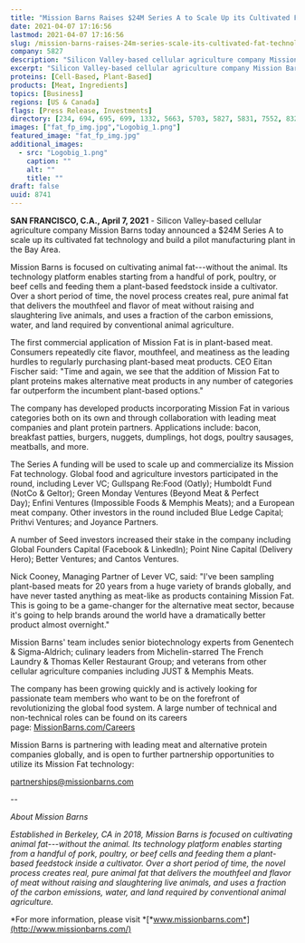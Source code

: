 ```yaml
---
title: "Mission Barns Raises $24M Series A to Scale Up its Cultivated Fat Technology and Build Pilot Production Facility"
date: 2021-04-07 17:16:56
lastmod: 2021-04-07 17:16:56
slug: /mission-barns-raises-24m-series-scale-its-cultivated-fat-technology-and-build-pilot
company: 5827
description: "Silicon Valley-based cellular agriculture company Mission Barns today announced a $24M Series A to scale up its cultivated fat technology and build a pilot manufacturing plant in the Bay Area."
excerpt: "Silicon Valley-based cellular agriculture company Mission Barns today announced a $24M Series A to scale up its cultivated fat technology and build a pilot manufacturing plant in the Bay Area."
proteins: [Cell-Based, Plant-Based]
products: [Meat, Ingredients]
topics: [Business]
regions: [US & Canada]
flags: [Press Release, Investments]
directory: [234, 694, 695, 699, 1332, 5663, 5703, 5827, 5831, 7552, 8328]
images: ["fat_fp_img.jpg","Logobig_1.png"]
featured_image: "fat_fp_img.jpg"
additional_images:
  - src: "Logobig_1.png"
    caption: ""
    alt: ""
    title: ""
draft: false
uuid: 8741
---
```

**SAN FRANCISCO, C.A., April 7, 2021** - Silicon Valley-based cellular
agriculture company Mission Barns today announced a \$24M Series A to
scale up its cultivated fat technology and build a pilot manufacturing
plant in the Bay Area.

Mission Barns is focused on cultivating animal fat---without the animal.
Its technology platform enables starting from a handful of pork,
poultry, or beef cells and feeding them a plant-based feedstock inside a
cultivator. Over a short period of time, the novel process creates real,
pure animal fat that delivers the mouthfeel and flavor of meat without
raising and slaughtering live animals, and uses a fraction of the carbon
emissions, water, and land required by conventional animal agriculture.

The first commercial application of Mission Fat is in plant-based meat.
Consumers repeatedly cite flavor, mouthfeel, and meatiness as the
leading hurdles to regularly purchasing plant-based meat products. CEO
Eitan Fischer said: "Time and again, we see that the addition of Mission
Fat to plant proteins makes alternative meat products in any number of
categories far outperform the incumbent plant-based options."

The company has developed products incorporating Mission Fat in various
categories both on its own and through collaboration with leading meat
companies and plant protein partners. Applications include: bacon,
breakfast patties, burgers, nuggets, dumplings, hot dogs, poultry
sausages, meatballs, and more.

The Series A funding will be used to scale up and commercialize its
Mission Fat technology. Global food and agriculture investors
participated in the round, including Lever VC; Gullspang Re:Food
(Oatly); Humboldt Fund (NotCo & Geltor); Green Monday Ventures (Beyond
Meat & Perfect Day); Enfini Ventures (Impossible Foods & Memphis
Meats); and a European meat company. Other investors in the round
included Blue Ledge Capital; Prithvi Ventures; and Joyance Partners.

A number of Seed investors increased their stake in the company
including Global Founders Capital (Facebook & LinkedIn); Point Nine
Capital (Delivery Hero); Better Ventures; and Cantos Ventures.

Nick Cooney, Managing Partner of Lever VC, said: \"I\'ve been sampling
plant-based meats for 20 years from a huge variety of brands globally,
and have never tasted anything as meat-like as products containing
Mission Fat. This is going to be a game-changer for the alternative meat
sector, because it\'s going to help brands around the world have a
dramatically better product almost overnight."

Mission Barns' team includes senior biotechnology experts from Genentech
& Sigma-Aldrich; culinary leaders from Michelin-starred The French
Laundry & Thomas Keller Restaurant Group; and veterans from other
cellular agriculture companies including JUST & Memphis Meats.

The company has been growing quickly and is actively looking for
passionate team members who want to be on the forefront of
revolutionizing the global food system. A large number of technical and
non-technical roles can be found on its careers
page: [MissionBarns.com/Careers](https://missionbarns.com/careers/)

Mission Barns is partnering with leading meat and alternative protein
companies globally, and is open to further partnership opportunities to
utilize its Mission Fat technology:

[partnerships@missionbarns.com](mailto:contact@missionbarns.com)

*\--*

*About Mission Barns*

*Established in Berkeley, CA in 2018, Mission Barns is focused on
cultivating animal fat---without the animal. Its technology platform
enables starting from a handful of pork, poultry, or beef cells and
feeding them a plant-based feedstock inside a cultivator. Over a short
period of time, the novel process creates real, pure animal fat that
delivers the mouthfeel and flavor of meat without raising and
slaughtering live animals, and uses a fraction of the carbon emissions,
water, and land required by conventional animal agriculture.*

*For more information, please
visit *[*www.missionbarns.com*](http://www.missionbarns.com/)
